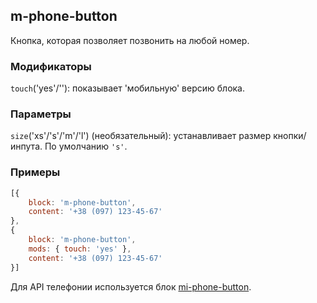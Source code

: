 ## m-phone-button

Кнопка, которая позволяет позвонить на любой номер.

### Модификаторы

 `touch`('yes'/''): показывает 'мобильную' версию блока.

### Параметры
 `size`('xs'/'s'/'m'/'l') (необязательный): устанавливает размер кнопки/инпута. По умолчанию `'s'`.

### Примеры

```js
[{
    block: 'm-phone-button',
    content: '+38 (097) 123-45-67'
},
{
    block: 'm-phone-button',
    mods: { touch: 'yes' },
    content: '+38 (097) 123-45-67'
}]
```

Для API телефонии используется блок [mi-phone-button](../mi-phone-button/mi-phone-button.ru.md).
